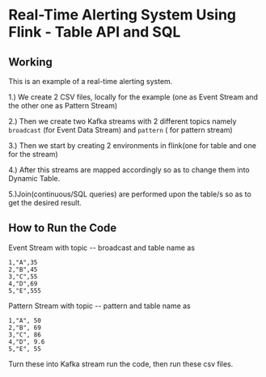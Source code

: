 # Real-Time Alerting System Using Flink - Table API and SQL


## Working

This is an example of a real-time alerting system. 

1.) We create 2 CSV files, locally for the example (one as Event Stream and the other one as Pattern Stream)

2.) Then we create two Kafka streams with 2 different topics namely `broadcast` (for Event Data Stream) and `pattern` ( for pattern stream)

3.) Then we start by creating 2 environments in flink(one for table and one for the stream)

4.) After this streams are mapped accordingly so as to change them into Dynamic Table.

5.)Join(continuous/SQL queries) are performed upon the table/s so as to get the desired result.


## How to Run the Code

Event Stream with topic -- broadcast and table name as

```
1,"A",35
2,"B",45
3,"C",55
4,"D",69
5,"E",555
```

Pattern Stream with topic -- pattern and table name as 

```
1,"A", 50
2,"B", 69
3,"C", 86
4,"D", 9.6
5,"E", 55
```

Turn these into Kafka stream run the code, then run these csv files.

